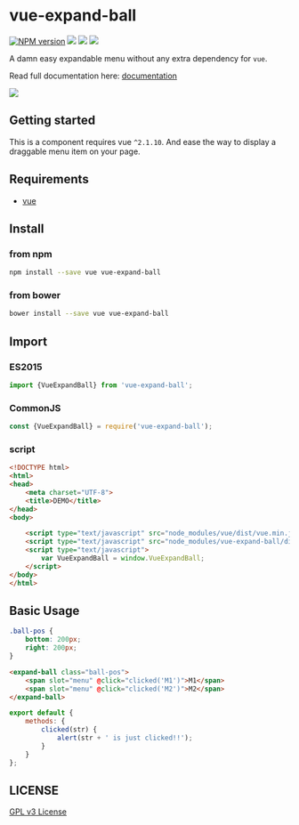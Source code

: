 vue-expand-ball
=======================
[![NPM version][npm-image]][npm-url]
![][david-url]
![][dt-url]
![][license-url]

A damn easy expandable menu without any extra dependency for `vue`.

Read full documentation here: [documentation](https://leftstick.github.io/vue-expand-ball/)

![](./demo/img/preview.gif)

## Getting started

This is a component requires vue `^2.1.10`. And ease the way to display a draggable menu item on your page.

## Requirements ##

- [vue][vue-url]

## Install ##

### from npm ###

```bash
npm install --save vue vue-expand-ball
```

### from bower ###

```bash
bower install --save vue vue-expand-ball
```

## Import ##

### ES2015 ###

```javascript
import {VueExpandBall} from 'vue-expand-ball';
```

### CommonJS ###

```javascript
const {VueExpandBall} = require('vue-expand-ball');
```

### script ###

```html
<!DOCTYPE html>
<html>
<head>
    <meta charset="UTF-8">
    <title>DEMO</title>
</head>
<body>

    <script type="text/javascript" src="node_modules/vue/dist/vue.min.js"></script>
    <script type="text/javascript" src="node_modules/vue-expand-ball/dist/vue-expand-ball.min.js"></script>
    <script type="text/javascript">
        var VueExpandBall = window.VueExpandBall;
    </script>
</body>
</html>
```

## Basic Usage ##

```css
.ball-pos {
    bottom: 200px;
    right: 200px;
}
```

```html
<expand-ball class="ball-pos">
    <span slot="menu" @click="clicked('M1')">M1</span>
    <span slot="menu" @click="clicked('M2')">M2</span>
</expand-ball>
```

```javascript
export default {
    methods: {
        clicked(str) {
            alert(str + ' is just clicked!!');
        }
    }
};
```


## LICENSE ##

[GPL v3 License](https://raw.githubusercontent.com/leftstick/vue-expand-ball/master/LICENSE)


[npm-url]: https://npmjs.org/package/vue-expand-ball
[npm-image]: https://img.shields.io/npm/v/vue-expand-ball.svg
[david-url]: https://david-dm.org/leftstick/vue-expand-ball.png
[dt-url]:https://img.shields.io/npm/dt/vue-expand-ball.svg
[license-url]:https://img.shields.io/npm/l/vue-expand-ball.svg
[vue-url]:https://vuejs.org/